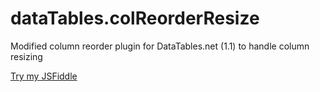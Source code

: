 # dataTables.colReorderResize
Modified column reorder plugin for DataTables.net (1.1) to handle column resizing

[Try my JSFiddle](https://jsfiddle.net/QuickWire/poeL4jfd/)